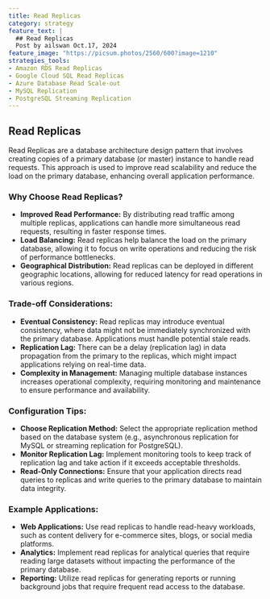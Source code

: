 ```yaml
---
title: Read Replicas
category: strategy
feature_text: |
  ## Read Replicas
  Post by ailswan Oct.17, 2024
feature_image: "https://picsum.photos/2560/600?image=1210"
strategies_tools:
- Amazon RDS Read Replicas
- Google Cloud SQL Read Replicas
- Azure Database Read Scale-out
- MySQL Replication
- PostgreSQL Streaming Replication
---
```

## Read Replicas
Read Replicas are a database architecture design pattern that involves creating copies of a primary database (or master) instance to handle read requests. This approach is used to improve read scalability and reduce the load on the primary database, enhancing overall application performance.

### Why Choose Read Replicas?
- **Improved Read Performance:** By distributing read traffic among multiple replicas, applications can handle more simultaneous read requests, resulting in faster response times.
- **Load Balancing:** Read replicas help balance the load on the primary database, allowing it to focus on write operations and reducing the risk of performance bottlenecks.
- **Geographical Distribution:** Read replicas can be deployed in different geographic locations, allowing for reduced latency for read operations in various regions.

### Trade-off Considerations:
- **Eventual Consistency:** Read replicas may introduce eventual consistency, where data might not be immediately synchronized with the primary database. Applications must handle potential stale reads.
- **Replication Lag:** There can be a delay (replication lag) in data propagation from the primary to the replicas, which might impact applications relying on real-time data.
- **Complexity in Management:** Managing multiple database instances increases operational complexity, requiring monitoring and maintenance to ensure performance and availability.

### Configuration Tips:
- **Choose Replication Method:** Select the appropriate replication method based on the database system (e.g., asynchronous replication for MySQL or streaming replication for PostgreSQL).
- **Monitor Replication Lag:** Implement monitoring tools to keep track of replication lag and take action if it exceeds acceptable thresholds.
- **Read-Only Connections:** Ensure that your application directs read queries to replicas and write queries to the primary database to maintain data integrity.

### Example Applications:
- **Web Applications:** Use read replicas to handle read-heavy workloads, such as content delivery for e-commerce sites, blogs, or social media platforms.
- **Analytics:** Implement read replicas for analytical queries that require reading large datasets without impacting the performance of the primary database.
- **Reporting:** Utilize read replicas for generating reports or running background jobs that require frequent read access to the database.

